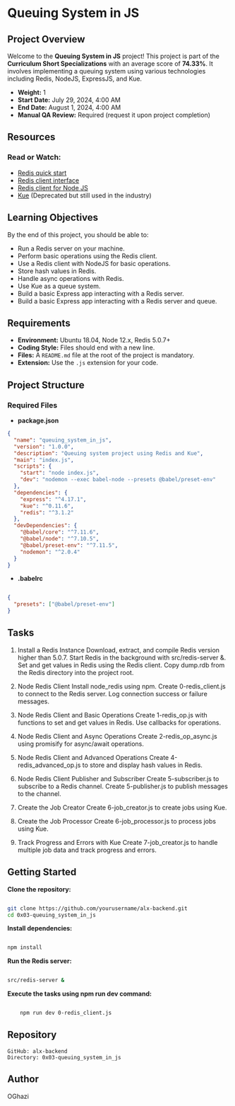 # Queuing System in JS

## Project Overview

Welcome to the **Queuing System in JS** project! This project is part of the **Curriculum Short Specializations** with an average score of **74.33%**. It involves implementing a queuing system using various technologies including Redis, NodeJS, ExpressJS, and Kue.

- **Weight:** 1
- **Start Date:** July 29, 2024, 4:00 AM
- **End Date:** August 1, 2024, 4:00 AM
- **Manual QA Review:** Required (request it upon project completion)

## Resources

### Read or Watch:
- [Redis quick start](https://redis.io/topics/quickstart)
- [Redis client interface](https://github.com/NodeRedis/node-redis)
- [Redis client for Node JS](https://www.npmjs.com/package/redis)
- [Kue](https://github.com/Automattic/kue) (Deprecated but still used in the industry)

## Learning Objectives

By the end of this project, you should be able to:
- Run a Redis server on your machine.
- Perform basic operations using the Redis client.
- Use a Redis client with NodeJS for basic operations.
- Store hash values in Redis.
- Handle async operations with Redis.
- Use Kue as a queue system.
- Build a basic Express app interacting with a Redis server.
- Build a basic Express app interacting with a Redis server and queue.

## Requirements

- **Environment:** Ubuntu 18.04, Node 12.x, Redis 5.0.7+
- **Coding Style:** Files should end with a new line.
- **Files:** A `README.md` file at the root of the project is mandatory.
- **Extension:** Use the `.js` extension for your code.

## Project Structure

### Required Files
- **package.json**

```json
{
  "name": "queuing_system_in_js",
  "version": "1.0.0",
  "description": "Queuing system project using Redis and Kue",
  "main": "index.js",
  "scripts": {
    "start": "node index.js",
    "dev": "nodemon --exec babel-node --presets @babel/preset-env"
  },
  "dependencies": {
    "express": "^4.17.1",
    "kue": "^0.11.6",
    "redis": "^3.1.2"
  },
  "devDependencies": {
    "@babel/core": "^7.11.6",
    "@babel/node": "^7.10.5",
    "@babel/preset-env": "^7.11.5",
    "nodemon": "^2.0.4"
  }
}
```
- **.babelrc**

```json

{
  "presets": ["@babel/preset-env"]
}
```
## Tasks

  1.  Install a Redis Instance
        Download, extract, and compile Redis version higher than 5.0.7.
        Start Redis in the background with src/redis-server &.
        Set and get values in Redis using the Redis client.
        Copy dump.rdb from the Redis directory into the project root.

   2. Node Redis Client
        Install node_redis using npm.
        Create 0-redis_client.js to connect to the Redis server.
        Log connection success or failure messages.

  3.  Node Redis Client and Basic Operations
        Create 1-redis_op.js with functions to set and get values in Redis.
        Use callbacks for operations.

  4.  Node Redis Client and Async Operations
        Create 2-redis_op_async.js using promisify for async/await operations.

  5.  Node Redis Client and Advanced Operations
        Create 4-redis_advanced_op.js to store and display hash values in Redis.

  6.  Node Redis Client Publisher and Subscriber
        Create 5-subscriber.js to subscribe to a Redis channel.
        Create 5-publisher.js to publish messages to the channel.

 7.   Create the Job Creator
        Create 6-job_creator.js to create jobs using Kue.

 8.   Create the Job Processor
        Create 6-job_processor.js to process jobs using Kue.

  9.  Track Progress and Errors with Kue
        Create 7-job_creator.js to handle multiple job data and track progress and errors.

## Getting Started

**Clone the repository:**

```bash

git clone https://github.com/yourusername/alx-backend.git
cd 0x03-queuing_system_in_js
```

**Install dependencies:**

```bash

npm install
```

**Run the Redis server:**

```bash

src/redis-server &
```

**Execute the tasks using npm run dev command:**

```bash

    npm run dev 0-redis_client.js
```

## Repository

    GitHub: alx-backend
    Directory: 0x03-queuing_system_in_js

## Author

OGhazi

